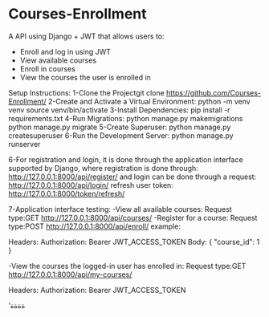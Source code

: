 # Courses-Enrollment
A API using Django + JWT that allows users to:
- Enroll and log in using JWT
- View available courses
- Enroll in courses
- View the courses the user is enrolled in

Setup Instructions:
1-Clone the Projectgit clone https://github.com/Courses-Enrollment/
2-Create and Activate a Virtual Environment:
python -m venv venv
source venv/bin/activate
3-Install Dependencies:
pip install -r requirements.txt
4-Run Migrations:
python manage.py makemigrations
python manage.py migrate
5-Create Superuser:
python manage.py createsuperuser
6-Run the Development Server:
python manage.py runserver

6-For registration and login, it is done through the application interface supported by Django, where registration is done through:
http://127.0.0.1:8000/api/register/
and login can be done through a request:
http://127.0.0.1:8000/api/login/
refresh user token:
http://127.0.0.1:8000/token/refresh/


7-Application interface testing:
-View all available courses:
Request type:GET  http://127.0.0.1:8000/api/courses/
-Register for a course:
Request type:POST  http://127.0.0.1:8000/api/enroll/
example:

Headers:
  Authorization: Bearer JWT_ACCESS_TOKEN
Body:
{
  "course_id": 1
}

-View the courses the logged-in user has enrolled in:
Request type:GET http://127.0.0.1:8000/api/my-courses/

Headers:
  Authorization: Bearer JWT_ACCESS_TOKEN










’ةةةة
